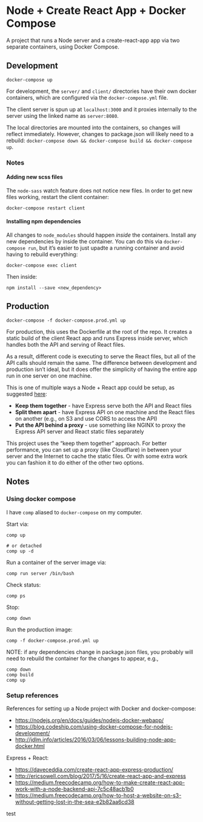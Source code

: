 
Node + Create React App + Docker Compose
========================================

A project that runs a Node server and a create-react-app app via two separate containers, using Docker Compose.


## Development

```
docker-compose up
```

For development, the `server/` and `client/` directories have their own docker containers, which are configured via the `docker-compose.yml` file.

The client server is spun up at `localhost:3000` and it proxies internally to the server using the linked name as `server:8080`.

The local directories are mounted into the containers, so changes will reflect immediately. However, changes to package.json will likely need to a rebuild: `docker-compose down && docker-compose build && docker-compose up`.

### Notes

#### Adding new scss files

The `node-sass` watch feature does not notice new files. In order to get new files working, restart the client container:

```
docker-compose restart client
```

#### Installing npm dependencies

All changes to `node_modules` should happen *inside* the containers. Install any new dependencies by inside the container. You can do this via `docker-compose run`, but it’s easier to just upadte a running container and avoid having to rebuild everything:

```
docker-compose exec client
```

Then inside:

```
npm install --save <new_dependency>
```

## Production

```
docker-compose -f docker-compose.prod.yml up
```

For production, this uses the Dockerfile at the root of the repo. It creates a static build of the client React app and runs Express inside server, which handles both the API and serving of React files.

As a result, different code is executing to serve the React files, but all of the API calls should remain the same. The difference between development and production isn’t ideal, but it does offer the simplicity of having the entire app run in one server on one machine.

This is one of multiple ways a Node + React app could be setup, as suggested [here](https://daveceddia.com/create-react-app-express-production/):

*   __Keep them together__ - have Express serve both the API and React files
*   __Split them apart__ - have Express API on one machine and the React files on another (e.g., on S3 and use CORS to access the API)
*   __Put the API behind a proxy__ - use something like NGINX to proxy the Express API server and React static files separately

This project uses the “keep them together” approach. For better performance, you can set up a proxy (like Cloudflare) in between your server and the Internet to cache the static files. Or with some extra work you can fashion it to do either of the other two options.


## Notes

### Using docker compose

I have `comp` aliased to `docker-compose` on my computer.

Start via:

```
comp up

# or detached
comp up -d
```

Run a container of the server image via:

```
comp run server /bin/bash
```

Check status:

```
comp ps
```

Stop:

```
comp down
```

Run the production image:

```
comp -f docker-compose.prod.yml up
```

NOTE: if any dependencies change in package.json files, you probably will need to rebuild the container for the changes to appear, e.g.,

```
comp down
comp build
comp up
```


### Setup references

References for setting up a Node project with Docker and docker-compose:

*   https://nodejs.org/en/docs/guides/nodejs-docker-webapp/
*   https://blog.codeship.com/using-docker-compose-for-nodejs-development/
*   http://jdlm.info/articles/2016/03/06/lessons-building-node-app-docker.html

Express + React:

*   https://daveceddia.com/create-react-app-express-production/
*   http://ericsowell.com/blog/2017/5/16/create-react-app-and-express
*   https://medium.freecodecamp.org/how-to-make-create-react-app-work-with-a-node-backend-api-7c5c48acb1b0
*   https://medium.freecodecamp.org/how-to-host-a-website-on-s3-without-getting-lost-in-the-sea-e2b82aa6cd38

test